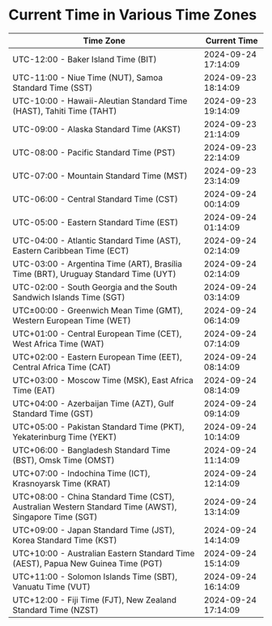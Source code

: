 # Current Time in Various Time Zones

| Time Zone | Current Time |
|-----------|--------------|
| UTC-12:00 - Baker Island Time (BIT) | 2024-09-24 17:14:09 |
| UTC-11:00 - Niue Time (NUT), Samoa Standard Time (SST) | 2024-09-23 18:14:09 |
| UTC-10:00 - Hawaii-Aleutian Standard Time (HAST), Tahiti Time (TAHT) | 2024-09-23 19:14:09 |
| UTC-09:00 - Alaska Standard Time (AKST) | 2024-09-23 21:14:09 |
| UTC-08:00 - Pacific Standard Time (PST) | 2024-09-23 22:14:09 |
| UTC-07:00 - Mountain Standard Time (MST) | 2024-09-23 23:14:09 |
| UTC-06:00 - Central Standard Time (CST) | 2024-09-24 00:14:09 |
| UTC-05:00 - Eastern Standard Time (EST) | 2024-09-24 01:14:09 |
| UTC-04:00 - Atlantic Standard Time (AST), Eastern Caribbean Time (ECT) | 2024-09-24 02:14:09 |
| UTC-03:00 - Argentina Time (ART), Brasília Time (BRT), Uruguay Standard Time (UYT) | 2024-09-24 02:14:09 |
| UTC-02:00 - South Georgia and the South Sandwich Islands Time (SGT) | 2024-09-24 03:14:09 |
| UTC±00:00 - Greenwich Mean Time (GMT), Western European Time (WET) | 2024-09-24 06:14:09 |
| UTC+01:00 - Central European Time (CET), West Africa Time (WAT) | 2024-09-24 07:14:09 |
| UTC+02:00 - Eastern European Time (EET), Central Africa Time (CAT) | 2024-09-24 08:14:09 |
| UTC+03:00 - Moscow Time (MSK), East Africa Time (EAT) | 2024-09-24 08:14:09 |
| UTC+04:00 - Azerbaijan Time (AZT), Gulf Standard Time (GST) | 2024-09-24 09:14:09 |
| UTC+05:00 - Pakistan Standard Time (PKT), Yekaterinburg Time (YEKT) | 2024-09-24 10:14:09 |
| UTC+06:00 - Bangladesh Standard Time (BST), Omsk Time (OMST) | 2024-09-24 11:14:09 |
| UTC+07:00 - Indochina Time (ICT), Krasnoyarsk Time (KRAT) | 2024-09-24 12:14:09 |
| UTC+08:00 - China Standard Time (CST), Australian Western Standard Time (AWST), Singapore Time (SGT) | 2024-09-24 13:14:09 |
| UTC+09:00 - Japan Standard Time (JST), Korea Standard Time (KST) | 2024-09-24 14:14:09 |
| UTC+10:00 - Australian Eastern Standard Time (AEST), Papua New Guinea Time (PGT) | 2024-09-24 15:14:09 |
| UTC+11:00 - Solomon Islands Time (SBT), Vanuatu Time (VUT) | 2024-09-24 16:14:09 |
| UTC+12:00 - Fiji Time (FJT), New Zealand Standard Time (NZST) | 2024-09-24 17:14:09 |
